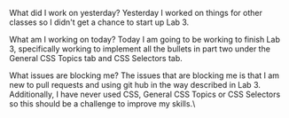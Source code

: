 What did I work on yesterday?
Yesterday I worked on things for other classes so I didn't get a chance to start up Lab 3.

What am I working on today?
Today I am going to be working to finish Lab 3, specifically working to implement all the bullets in part two under the General CSS Topics tab and CSS Selectors tab.

What issues are blocking me?
The issues that are blocking me is that I am new to pull requests and using git hub in the way described in Lab 3. Additionally, I have never used CSS, General CSS Topics or CSS Selectors so this should be a challenge to improve my skills.\